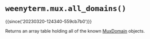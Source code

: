# `weenyterm.mux.all_domains()`

{{since('20230320-124340-559cb7b0')}}

Returns an array table holding all of the known
[MuxDomain](../MuxDomain/index.md) objects.
